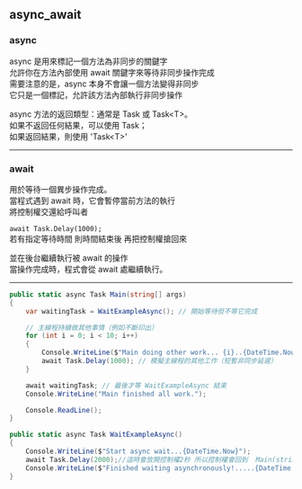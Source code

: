 ## async_await

### async
async 是用來標記一個方法為非同步的關鍵字  
允許你在方法內部使用 await 關鍵字來等待非同步操作完成  
需要注意的是，async 本身不會讓一個方法變得非同步  
它只是一個標記，允許該方法內部執行非同步操作  

async 方法的返回類型：通常是 Task 或 Task\<T>。  
如果不返回任何結果，可以使用 Task；  
如果返回結果，則使用 'Task\<T>'

---

### await
用於等待一個異步操作完成。   
當程式遇到 await 時，它會暫停當前方法的執行  
將控制權交還給呼叫者  

`await Task.Delay(1000);`   
若有指定等待時間 則時間結束後 再把控制權搶回來  

並在後台繼續執行被 await 的操作  
當操作完成時，程式會從 await 處繼續執行。

---

```csharp
public static async Task Main(string[] args)
{
    var waitingTask = WaitExampleAsync(); // 開始等待但不等它完成

    // 主線程持續做其他事情（例如不斷印出）
    for (int i = 0; i < 10; i++)
    {
        Console.WriteLine($"Main doing other work... {i}..{DateTime.Now}");
        await Task.Delay(1000); // 模擬主線程的其他工作（短暫非同步延遲）
    }

    await waitingTask; // 最後才等 WaitExampleAsync 結束
    Console.WriteLine("Main finished all work.");

    Console.ReadLine();
}

public static async Task WaitExampleAsync()
{
    Console.WriteLine($"Start async wait...{DateTime.Now}");
    await Task.Delay(2000);//這時會放開控制權2秒 所以控制權會回到  Main(string[] args)
    Console.WriteLine($"Finished waiting asynchronously!.....{DateTime.Now}");
}
```